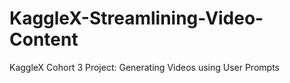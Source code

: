 # KaggleX-Streamlining-Video-Content
KaggleX Cohort 3 Project: Generating Videos using User Prompts
